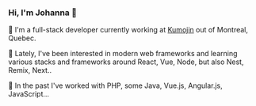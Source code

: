 ### Hi, I'm Johanna 👋

:ocean: I'm a full-stack developer currently working at [Kumojin](https://www.kumojin.com) out of Montreal, Quebec.

🌱 Lately, I've been interested in modern web frameworks and learning various stacks and frameworks around React, Vue, Node, but also Nest, Remix, Next..

🔭 In the past I've worked with PHP, some Java, Vue.js, Angular.js, JavaScript...

<!-- #### Languages and Tools: //-->


<!--
**jn-macleod/jn-macleod** is a ✨ _special_ ✨ repository because its `README.md` (this file) appears on your GitHub profile.

Here are some ideas to get you started:

- 🔭 I’m currently working on ...
- 🌱 I’m currently learning ...
- 👯 I’m looking to collaborate on ...
- 🤔 I’m looking for help with ...
- 💬 Ask me about ...
- 📫 How to reach me: ...
- 😄 Pronouns: ...
- ⚡ Fun fact: ...
-->
